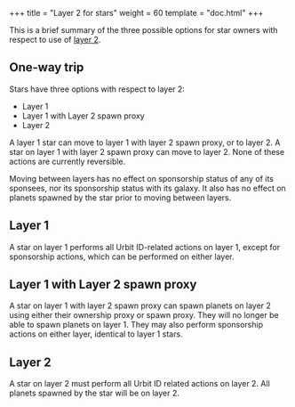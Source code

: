 +++
title = "Layer 2 for stars"
weight = 60
template = "doc.html"
+++

This is a brief summary of the three possible options for star owners with
respect to use of [layer 2](https://developers.urbit.org/reference/glossary/rollups).

## One-way trip

Stars have three options with respect to layer 2:

- Layer 1
- Layer 1 with Layer 2 spawn proxy
- Layer 2

A layer 1 star can move to layer 1 with layer 2 spawn proxy, or to layer 2. A
star on layer 1 with layer 2 spawn proxy can move to layer 2. None of these
actions are currently reversible.

Moving between layers has no effect on sponsorship status of any of its
sponsees, nor its sponsorship status with its galaxy. It also has no effect on
planets spawned by the star prior to moving between layers.

## Layer 1

A star on layer 1 performs all Urbit ID-related actions on layer 1, except for
sponsorship actions, which can be performed on either layer.

## Layer 1 with Layer 2 spawn proxy

A star on layer 1 with layer 2 spawn proxy can spawn planets on layer 2 using
either their ownership proxy or spawn proxy. They will no longer be able to
spawn planets on layer 1. They may also perform sponsorship actions on either
layer, identical to layer 1 stars.

## Layer 2

A star on layer 2 must perform all Urbit ID related actions on layer 2. All
planets spawned by the star will be on layer 2.

